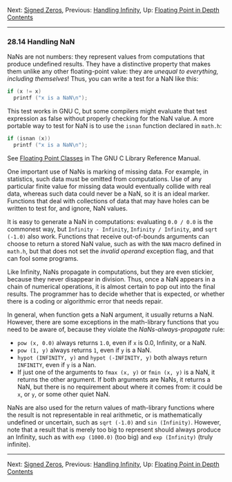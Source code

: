 Next: [Signed Zeros](Signed-Zeros.md), Previous: [Handling
Infinity](Handling-Infinity.md), Up: [Floating Point in
Depth](Floating-Point-in-Depth.md)  
[Contents](index.md#SEC_Contents "Table of contents")  

------------------------------------------------------------------------


### 28.14 Handling NaN 


NaNs are not numbers: they represent values from computations that
produce undefined results. They have a distinctive property that makes
them unlike any other floating-point value: they are *unequal to
everything, including themselves*! Thus, you can write a test for a NaN
like this:

``` C
if (x != x)
  printf ("x is a NaN\n");
```

This test works in GNU C, but some compilers might evaluate that test
expression as false without properly checking for the NaN value. A more
portable way to test for NaN is to use the `isnan` function declared in
`math.h`:

``` C
if (isnan (x))
  printf ("x is a NaN\n");
```

See [Floating Point
Classes](https://www.gnu.org/software/libc/manual/html_node/Floating-Point-Classes.md#Floating-Point-Classes)
in The GNU C Library Reference Manual.

One important use of NaNs is marking of missing data. For example, in
statistics, such data must be omitted from computations. Use of any
particular finite value for missing data would eventually collide with
real data, whereas such data could never be a NaN, so it is an ideal
marker. Functions that deal with collections of data that may have holes
can be written to test for, and ignore, NaN values.

It is easy to generate a NaN in computations: evaluating `0.0 / 0.0` is
the commonest way, but `Infinity - Infinity`, `Infinity / Infinity`, and
`sqrt (-1.0)` also work. Functions that receive out-of-bounds arguments
can choose to return a stored NaN value, such as with the `NAN` macro
defined in `math.h`, but that does not set the *invalid operand*
exception flag, and that can fool some programs.


Like Infinity, NaNs propagate in computations, but they are even
stickier, because they never disappear in division. Thus, once a NaN
appears in a chain of numerical operations, it is almost certain to pop
out into the final results. The programmer has to decide whether that is
expected, or whether there is a coding or algorithmic error that needs
repair.

In general, when function gets a NaN argument, it usually returns a NaN.
However, there are some exceptions in the math-library functions that
you need to be aware of, because they violate the
*NaNs-always-propagate* rule:

-   `pow (x, 0.0)` always returns `1.0`, even if `x` is 0.0, Infinity,
    or a NaN.
-   `pow (1, y)` always returns `1`, even if `y` is a NaN.
-   `hypot (INFINITY, y)` and `hypot (-INFINITY, y)` both always return
    `INFINITY`, even if `y` is a Nan.
-   If just one of the arguments to `fmax (x, y)` or `fmin (x, y)` is a
    NaN, it returns the other argument. If both arguments are NaNs, it
    returns a NaN, but there is no requirement about where it comes
    from: it could be `x`, or `y`, or some other quiet NaN.

NaNs are also used for the return values of math-library functions where
the result is not representable in real arithmetic, or is mathematically
undefined or uncertain, such as `sqrt (-1.0)` and `sin (Infinity)`.
However, note that a result that is merely too big to represent should
always produce an Infinity, such as with `exp (1000.0)` (too big) and
`exp (Infinity)` (truly infinite).

------------------------------------------------------------------------

Next: [Signed Zeros](Signed-Zeros.md), Previous: [Handling
Infinity](Handling-Infinity.md), Up: [Floating Point in
Depth](Floating-Point-in-Depth.md)  
[Contents](index.md#SEC_Contents "Table of contents")  
